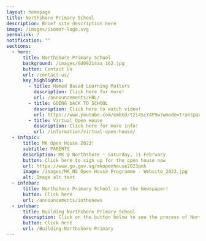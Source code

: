 ```yaml
---
layout: homepage
title: Northshore Primary School
description: Brief site description here
image: /images/isomer-logo.svg
permalink: /
notification: ""
sections:
  - hero:
      title: Northshore Primary School
      background: /images/6d09214aa_162.jpg
      button: Contact Us
      url: /contact-us/
      key_highlights:
        - title: Homed Based Learning Matters
          description: Click here for more!
          url: /announcements/HBL/
        - title: GOING bACK TO SCHOOL
          description: Click here to watch video!
          url: https://www.youtube.com/embed/t2i4ScY4P9w?wmode=transparent&amp;playlist=t2i4ScY4P9w&amp;loop=1
        - title: Virtual Open House
          description: Click here for more info!
          url: /information/virtual-open-house/
  - infopic:
      title: MK Open House 2023!
      subtitle: PARENTS
      description: MK @ Northshore – Saturday, 11 February
      button: Click here to sign up for the open house now
      url: https://www.go.gov.sg/mkopenhouse2023pmk
      image: /images/MK_NS Open House Programme - Website_2023.jpg
      alt: Image alt text
  - infobar:
      title: Northshore Primary School is on the Newspaper!
      button: Click here
      url: /announcements/inthenews
  - infobar:
      title: Building Northshore Primary School
      description: Click on the button below to see the process of Northshore taking shape!
      button: Click here
      url: /Building-Northshore-Primary
---
```

